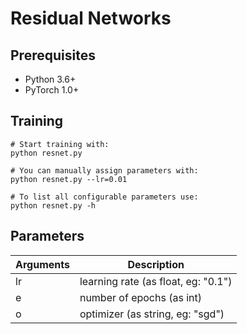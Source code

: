 # Residual Networks

## Prerequisites
- Python 3.6+
- PyTorch 1.0+

## Training
```
# Start training with: 
python resnet.py

# You can manually assign parameters with: 
python resnet.py --lr=0.01

# To list all configurable parameters use: 
python resnet.py -h
```
## Parameters
| Arguments             | Description        |
| ----------------- | ----------- |
| lr            | learning rate (as float, eg: "0.1")     |
| e      | number of epochs (as int)      |
| o        | optimizer (as string, eg: "sgd")      |
